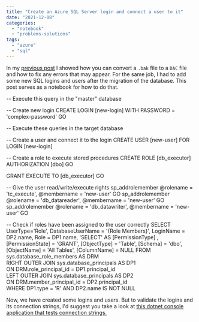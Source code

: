 ```yaml
---
title: "Create an Azure SQL Server login and connect a user to it"
date: "2021-12-08"
categories: 
  - "notebook"
  - "problems-solutions"
tags: 
  - "azure"
  - "sql"
---
```


In my [previous post](https://ainab.site/2021/12/01/fix-a-sql-database-before-exporting-to-a-dac-bacpac-file/) I showed how you can convert a `.bak` file to a `DAC` file and how to fix any errors that may appear. For the same job, I had to add some new SQL logins and users after the migration of the database. This post serves as a notebook for how to do that.

\-- Execute this query in the "master" database

-- Create new login
CREATE LOGIN \[new-login\]
    WITH PASSWORD = 'complex-password'
GO

-- Execute these queries in the target database

-- Create a user and connect it to the login
CREATE USER \[new-user\] FOR LOGIN \[new-login\]

-- Create a role to execute stored procedures
CREATE ROLE \[db\_executor\] AUTHORIZATION \[dbo\]
GO

GRANT EXECUTE TO \[db\_executor\]
GO

-- Give the user read/write/execute rights
sp\_addrolemember @rolename = 'tc\_execute', @membername = 'new-user'
GO
sp\_addrolemember @rolename = 'db\_datareader', @membername = 'new-user'
GO
sp\_addrolemember @rolename = 'db\_datawriter', @membername = 'new-user'
GO

-- Check if roles have been assigned to the user correctly
    SELECT 
    UserType='Role', 
    DatabaseUserName = '{Role Members}',
    LoginName = DP2.name,
    Role = DP1.name,
    'SELECT' AS \[PermissionType\] ,
    \[PermissionState\]  = 'GRANT',
    \[ObjectType\] = 'Table',
    \[Schema\] = 'dbo',
    \[ObjectName\] = 'All Tables',
    \[ColumnName\] = NULL
FROM sys.database\_role\_members AS DRM  
RIGHT OUTER JOIN sys.database\_principals AS DP1  
    ON DRM.role\_principal\_id = DP1.principal\_id  
LEFT OUTER JOIN sys.database\_principals AS DP2  
    ON DRM.member\_principal\_id = DP2.principal\_id  
WHERE DP1.type = 'R'
AND DP2.name IS NOT NULL

Now, we have created some logins and users. But to validate the logins and its connection strings, I'd suggest you take a look at [this dotnet console application that tests connection strings.](https://ainab.site/2021/12/09/test-multiple-sql-server-connection-strings-in-a-dotnet-console-app/)
